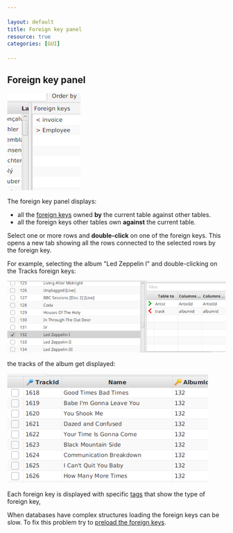 ```yaml
---

layout: default
title: Foreign key panel
resource: true
categories: [GUI]

---
```


## Foreign key panel


![Foreign keys](images/foreignkeys.png)

The foreign key panel displays:
* all the [foreign keys](ForeignKeys) owned **by** the current table against other tables.
* all the foreign keys other tables own **against** the current table.

Select one or more rows and **double-click** on one of the foreign keys.
This opens a new tab showing all the rows connected to the selected rows by the foreign key.

For example, selecting the album "Led Zeppelin I" and double-clicking on the Tracks foreign keys:

![Foreign keys from](images/foreignKeysFrom.png)

the tracks of the album get displayed:

![Foreign keys to](images/foreignKeysTo.png)

Each foreign key is displayed with specific [tags](Foreignkey-tags) that show the type of foreign key, 

When databases have complex structures loading the foreign keys can be slow.
To fix this problem try to [preload the foreign keys](Foreign-keys-preloading).
